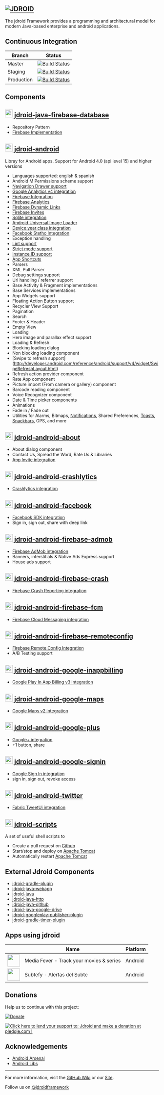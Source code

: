 [![JDROID](https://raw.githubusercontent.com/maxirosson/jdroid/gh-pages/images/logoDark.png)](http://jdroidframework.com/)
-----------

The jdroid Framework provides a programming and architectural model for modern Java-based enterprise and android applications.

Continuous Integration
-----------

|Branch|Status|
| ------------- | ------------- |
|Master|[![Build Status](https://api.travis-ci.org/maxirosson/jdroid.svg?branch=master)](https://travis-ci.org/maxirosson/jdroid)|
|Staging|[![Build Status](https://api.travis-ci.org/maxirosson/jdroid.svg?branch=staging)](https://travis-ci.org/maxirosson/jdroid)|
|Production|[![Build Status](https://api.travis-ci.org/maxirosson/jdroid.svg?branch=production)](https://travis-ci.org/maxirosson/jdroid)|



Components
--------------

[<img src="https://raw.githubusercontent.com/maxirosson/jdroid/gh-pages/images/java.png" width="25" height="25"/> jdroid-java-firebase-database](https://github.com/maxirosson/jdroid/wiki/jdroid-Java)
-----------
* Repository Pattern
 * [Firebase Implementation](https://www.firebase.com)

[<img src="https://raw.githubusercontent.com/maxirosson/jdroid/gh-pages/images/android.png" width="25" height="25"/> jdroid-android](https://github.com/maxirosson/jdroid/wiki/jdroid-Android)
--------------
Libray for Android apps. Support for Android 4.0 (api level 15) and higher versions
* Languages supported: english & spanish
* Android M Permissions scheme support
* [Navigation Drawer support](https://developer.android.com/design/patterns/navigation-drawer.html)
* [Google Analytics v4 integration](https://developers.google.com/analytics/devguides/collection/android/v4/)
* [Firebase Integration](https://firebase.google.com/docs/)
 * [Firebase Analytics](https://firebase.google.com/docs/analytics/)
 * [Firebase Dynamic Links](https://firebase.google.com/docs/dynamic-links/)
 * [Firebase Invites](https://firebase.google.com/docs/invites/)
* [Sqlite integration](https://sqlite.org/)
* [Android Universal Image Loader](https://github.com/nostra13/Android-Universal-Image-Loader)
* [Device year class integration](https://github.com/facebook/device-year-class)
* [Facebook Stetho Integration](https://github.com/facebook/stetho)
* Exception handling
* [Lint support](http://developer.android.com/tools/help/lint.html)
* [Strict mode support](http://developer.android.com/reference/android/os/StrictMode.html)
* [Instance ID support](https://developers.google.com/instance-id/)
* [App Shortcuts](https://developer.android.com/guide/topics/ui/shortcuts.html)
* Parsers
 * XML Pull Parser
* Debug settings support
* Url handling / referrer support
* Base Activity & Fragment implementations
* Base Services implementations
* App Widgets support
* Floating Action Button support
* Recycler View Support
 * Pagination
 * Search
 * Footer & Header
 * Empty View
 * Loading
* Hero image and parallax effect support
* Loading & Refresh
 * Blocking loading dialog
 * Non blocking loading component
 * [Swipe to refresh support] (http://developer.android.com/reference/android/support/v4/widget/SwipeRefreshLayout.html)
 * Refresh action provider component
* Rate App component
* Picture import (From camera or gallery) component
* Barcode reading component
* Voice Recognizer component
* Date & Time picker components
* Animations
 * Fade in / Fade out
* Utilities for Alarms, Bitmaps, [Notifications](http://developer.android.com/design/patterns/notifications.html), Shared Preferences, [Toasts](http://developer.android.com/guide/topics/ui/notifiers/toasts.html), [Snackbars](http://developer.android.com/reference/android/support/design/widget/Snackbar.html), GPS, and more

[<img src="https://raw.githubusercontent.com/maxirosson/jdroid/gh-pages/images/android.png" width="25" height="25"/> jdroid-android-about](https://github.com/maxirosson/jdroid/wiki/jdroid-Android)
--------------
* About dialog component
 * Contact Us, Spread the Word, Rate Us & Libraries
* [App Invite integration](https://developers.google.com/app-invites/android/)

[<img src="https://raw.githubusercontent.com/maxirosson/jdroid/gh-pages/images/android.png" width="25" height="25"/> jdroid-android-crashlytics](https://github.com/maxirosson/jdroid/wiki/jdroid-Android)
--------------
* [Crashlytics integration](https://crashlytics.com/)

[<img src="https://raw.githubusercontent.com/maxirosson/jdroid/gh-pages/images/android.png" width="25" height="25"/> jdroid-android-facebook](https://github.com/maxirosson/jdroid/wiki/jdroid-Android)
--------------
* [Facebook SDK integration](https://developers.facebook.com/docs/android/)
 * Sign in, sign out, share with deep link

[<img src="https://raw.githubusercontent.com/maxirosson/jdroid/gh-pages/images/android.png" width="25" height="25"/> jdroid-android-firebase-admob](https://github.com/maxirosson/jdroid/wiki/jdroid-Android)
--------------
* [Firebase AdMob integration](https://firebase.google.com/docs/admob/)
 * Banners, interstitials & Native Ads Express support
* House ads support

[<img src="https://raw.githubusercontent.com/maxirosson/jdroid/gh-pages/images/android.png" width="25" height="25"/> jdroid-android-firebase-crash](https://github.com/maxirosson/jdroid/wiki/jdroid-Android)
--------------
* [Firebase Crash Reporting integration](https://firebase.google.com/docs/crash/)

[<img src="https://raw.githubusercontent.com/maxirosson/jdroid/gh-pages/images/android.png" width="25" height="25"/> jdroid-android-firebase-fcm](https://github.com/maxirosson/jdroid/wiki/jdroid-Android)
--------------
* [Firebase Cloud Messaging integration](https://firebase.google.com/docs/cloud-messaging/)
 
[<img src="https://raw.githubusercontent.com/maxirosson/jdroid/gh-pages/images/android.png" width="25" height="25"/> jdroid-android-firebase-remoteconfig](https://github.com/maxirosson/jdroid/wiki/jdroid-Android)
--------------
* [Firebase Remote Config Integration](https://firebase.google.com/docs/remote-config/)
 * A/B Testing support

[<img src="https://raw.githubusercontent.com/maxirosson/jdroid/gh-pages/images/android.png" width="25" height="25"/> jdroid-android-google-inappbilling](https://github.com/maxirosson/jdroid/wiki/jdroid-Android)
--------------
* [Google Play In App Billing v3 integration](http://developer.android.com/google/play/billing/index.html)

[<img src="https://raw.githubusercontent.com/maxirosson/jdroid/gh-pages/images/android.png" width="25" height="25"/> jdroid-android-google-maps](https://github.com/maxirosson/jdroid/wiki/jdroid-Android)
--------------
 * [Google Maps v2 integration](http://developer.android.com/google/play-services/maps.html)

[<img src="https://raw.githubusercontent.com/maxirosson/jdroid/gh-pages/images/android.png" width="25" height="25"/> jdroid-android-google-plus](https://github.com/maxirosson/jdroid/wiki/jdroid-Android)
--------------
 * [Google+ integration](http://developer.android.com/google/play-services/plus.html)
  * +1 button, share

[<img src="https://raw.githubusercontent.com/maxirosson/jdroid/gh-pages/images/android.png" width="25" height="25"/> jdroid-android-google-signin](https://github.com/maxirosson/jdroid/wiki/jdroid-Android)
--------------
 * [Google Sign In integration](https://developers.google.com/identity/sign-in/android/)
  * sign in, sign out, revoke access
  

[<img src="https://raw.githubusercontent.com/maxirosson/jdroid/gh-pages/images/android.png" width="25" height="25"/> jdroid-android-twitter](https://github.com/maxirosson/jdroid/wiki/jdroid-Android)
--------------
 * [Fabric TweetUi integration](https://docs.fabric.io/android/twitter/overview.html)

[<img src="https://raw.githubusercontent.com/maxirosson/jdroid/gh-pages/images/genericNews.png" width="25" height="25"/> jdroid-scripts](https://github.com/maxirosson/jdroid/wiki/jdroid-Scripts)
--------------
A set of useful shell scripts to
 * Create a pull request on [Github](https://github.com)
 * Start/stop and deploy on [Apache Tomcat](http://tomcat.apache.org/)
 * Automatically restart [Apache Tomcat](http://tomcat.apache.org/)

External Jdroid Components
--------------
* [jdroid-gradle-plugin](https://github.com/maxirosson/jdroid-gradle-plugin)
* [jdroid-java-webapp](https://github.com/maxirosson/jdroid-java-webapp)
* [jdroid-java](https://github.com/maxirosson/jdroid-java)
* [jdroid-java-http](https://github.com/maxirosson/jdroid-java-http)
* [jdroid-java-github](https://github.com/maxirosson/jdroid-java-github)
* [jdroid-java-google-drive](https://github.com/maxirosson/jdroid-java-google-drive)
* [jdroid-googleplay-publisher-plugin](https://github.com/maxirosson/jdroid-googleplay-publisher-plugin)
* [jdroid-gradle-timer-plugin](https://github.com/maxirosson/jdroid-gradle-timer-plugin)

Apps using jdroid
--------------

|               | Name | Platform |
| ------------- | ------------- | ------------- |
| [<img src="https://raw.githubusercontent.com/maxirosson/jdroid/gh-pages/images/mediafever.png" width="40" height="40"/>](https://play.google.com/store/apps/details?id=com.mediafever&referrer=utm_source%3Djdroid) | Media Fever - Track your movies & series | Android |
| [<img src="https://raw.githubusercontent.com/maxirosson/jdroid/gh-pages/images/subtefy.png" width="40" height="40"/>](https://play.google.com/store/apps/details?id=com.subtefy&referrer=utm_source%3Djdroid) | Subtefy - Alertas del Subte | Android |

## Donations
Help us to continue with this project:

[![Donate](https://www.paypalobjects.com/en_US/i/btn/btn_donate_LG.gif)](https://www.paypal.com/cgi-bin/webscr?cmd=_s-xclick&hosted_button_id=2UEBTRTSCYA9L)

<a href='https://pledgie.com/campaigns/30030'><img alt='Click here to lend your support to: Jdroid and make a donation at pledgie.com !' src='https://pledgie.com/campaigns/30030.png?skin_name=chrome' border='0' ></a>

Acknowledgements
--------------

* [Android Arsenal](https://android-arsenal.com/details/1/1062)
* [Android Libs](http://android-libs.com/lib/jdroid)

--------------
For more information, visit the [GitHub Wiki](https://github.com/maxirosson/jdroid/wiki) or our [Site](http://jdroidframework.com/).

Follow us on [@jdroidframework](https://twitter.com/jdroidframework)
